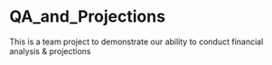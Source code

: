 # QA_and_Projections
This is a team project to demonstrate our ability to conduct financial analysis &amp; projections
